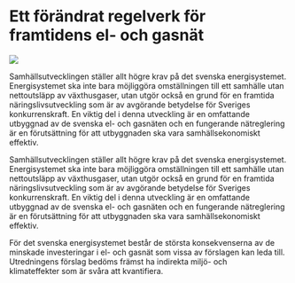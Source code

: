 # Ett förändrat regelverk för framtidens el- och gasnät

![](/contentassets/924d3459bc364d8e8cd7e23d16376248/sou-2023-64-omslagets-framsida-150px.jpg?width=150&quality=85)

Samhällsutvecklingen ställer allt högre krav på det svenska energisystemet. Energisystemet ska inte bara möjliggöra omställningen till ett samhälle utan nettoutsläpp av växthusgaser, utan utgör också en grund för en framtida näringslivsutveckling som är av avgörande betydelse för Sveriges konkurrenskraft. En viktig del i denna utveckling är en omfattande utbyggnad av de svenska el- och gasnäten och en fungerande nätreglering är en förutsättning för att utbyggnaden ska vara samhällsekonomiskt effektiv.

Samhällsutvecklingen ställer allt högre krav på det svenska energisystemet. Energisystemet ska inte bara möjliggöra omställningen till ett samhälle utan nettoutsläpp av växthusgaser, utan utgör också en grund för en framtida näringslivsutveckling som är av avgörande betydelse för Sveriges konkurrenskraft. En viktig del i denna utveckling är en omfattande utbyggnad av de svenska el- och gasnäten och en fungerande nätreglering är en förutsättning för att utbyggnaden ska vara samhällsekonomiskt effektiv.

För det svenska energisystemet består de största konsekvenserna av de minskade investeringar i el- och gasnät som vissa av förslagen kan leda till. Utredningens förslag bedöms främst ha indirekta miljö- och klimateffekter som är svåra att kvantifiera.
